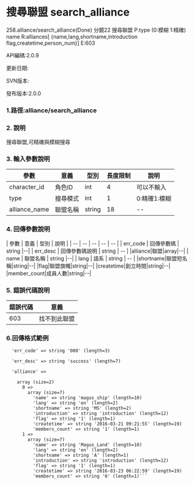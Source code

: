 # 搜尋聯盟 search_alliance


258.alliance/search_alliance(Done) 分鏡22
搜尋聯盟
P:type (0:模糊 1:精確)
   name
R:alliances[ {name,lang,shortname,introduction
              flag,createtime,person_num}]
E:603


API編碼:2.0.9





更新日期:

> 

SVN版本:

> 

發布版本:2.0.0
### 1.路徑:alliance/search_alliance

### 2. 說明

搜尋聯盟,可精確與模糊搜尋
### 3. 輸入參數說明
| 參數 | 意義 | 型別 |長度限制| 說明 |
| -- | -- | -- | -- | -- |
|character_id |角色ID|int|4|可以不輸入|
|type|搜尋模式|int|1|0:精確1:模糊|
|alliance_name|聯盟名稱|string|18|--|



### 4. 回傳參數說明
| 參數 | 意義 | 型別 | 說明 |
| -- | -- | -- | -- | -- |
| err_code | 回傳參數碼 | string |--|
| err_desc | 回傳參數碼說明 | string | -- |
|alliance|聯盟|array|--|
| name | 聯盟名稱 | string |--|
| lang | 語系 | string | -- |
|shortname|聯盟短名稱|string|--|
|flag|聯盟旗幟|string|--|
|createtime|創立時間|string|--|
|member_count|成員人數|string|--|



### 5. 錯誤代碼說明
|錯誤代碼|意義|
|--|--|
|603|找不到此聯盟|
### 6.回傳格式範例

```array (size=3)
  'err_code' => string '000' (length=3)
  
  'err_desc' => string 'success' (length=7)
  
  'alliance' => 
  
    array (size=2)
      0 => 
        array (size=7)
          'name' => string 'magus_ship' (length=10)
          'lang' => string 'en' (length=2)
          'shortname' => string 'MS' (length=2)
          'introduction' => string 'introduction' (length=12)
          'flag' => string '1' (length=1)
          'createtime' => string '2016-03-21 09:21:55' (length=19)
          'members_count' => string '1' (length=1)
      1 => 
        array (size=7)
          'name' => string 'Magus_Land' (length=10)
          'lang' => string 'en' (length=2)
          'shortname' => string 'A' (length=1)
          'introduction' => string 'introduction' (length=12)
          'flag' => string '1' (length=1)
          'createtime' => string '2016-03-23 06:22:59' (length=19)
          'members_count' => string '6' (length=1)```
